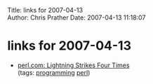 Title: links for 2007-04-13  
Author: Chris Prather
Date: 2007-04-13 11:18:07

# links for 2007-04-13
<ul class="delicious">
	<li>
		<div class="delicious-link"><a href="http://www.perl.com/pub/a/2007/04/12/lightning-four.html">perl.com: Lightning Strikes Four Times</a></div>
		<div class="delicious-tags">(tags: <a href="http://del.icio.us/perigrin/programming">programming</a> <a href="http://del.icio.us/perigrin/perl">perl</a>)</div>
	</li>
</ul>

